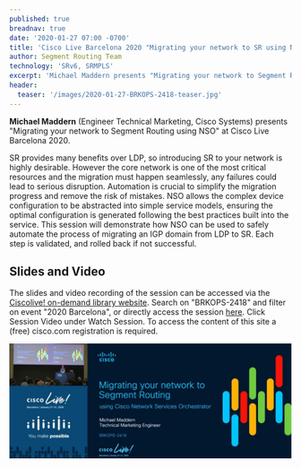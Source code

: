 ```yaml
---
published: true
breadnav: true
date: '2020-01-27 07:00 -0700'
title: 'Cisco Live Barcelona 2020 "Migrating your network to SR using NSO"'
author: Segment Routing Team
technology: 'SRv6, SRMPLS'
excerpt: 'Michael Maddern presents "Migrating your network to Segment Routing using NSO".'
header:
  teaser: '/images/2020-01-27-BRKOPS-2418-teaser.jpg'
---    
```


**Michael Maddern** (Engineer Technical Marketing, Cisco Systems) presents "Migrating your network to Segment Routing using NSO" at Cisco Live Barcelona 2020.

SR provides many benefits over LDP, so introducing SR to your network is highly desirable. However the core network is one of the most critical resources and the migration must happen seamlessly, any failures could lead to serious disruption. Automation is crucial to simplify the migration progress and remove the risk of mistakes. NSO allows the complex device configuration to be abstracted into simple service models, ensuring the optimal configuration is generated following the best practices built into the service. This session will demonstrate how NSO can be used to safely automate the process of migrating an IGP domain from LDP to SR. Each step is validated, and rolled back if not successful.

## Slides and Video
The slides and video recording of the session can be accessed via the [Ciscolive! on-demand library website](<https://www.ciscolive.com/global/on-demand-library.html?#/>). Search on "BRKOPS-2418" and filter on event "2020 Barcelona", or directly access the session [here](<https://www.ciscolive.com/global/on-demand-library.html?search=BRKOPS-2418&search.event=ciscoliveemea2020#/>). Click Session Video under Watch Session. To access the content of this site a (free) cisco.com registration is required.

[![](/images/2020-01-27-BRKOPS-2418.jpg)](https://www.ciscolive.com/global/on-demand-library.html?search=BRKOPS-2418&search.event=ciscoliveemea2020#/)
